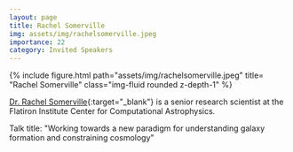 ```yaml
---
layout: page
title: Rachel Somerville
img: assets/img/rachelsomerville.jpeg
importance: 22
category: Invited Speakers
---
```


<div class="row">
    <div class="col-sm mt-3 mt-md-0">
        {% include figure.html path="assets/img/rachelsomerville.jpeg" title= "Rachel Somerville" class="img-fluid rounded z-depth-1" %}
    </div>
</div>

[Dr. Rachel Somerville](https://en.wikipedia.org/wiki/Rachel_Somerville){:target="_blank"} is a senior research scientist at the Flatiron Institute Center for Computational Astrophysics. <!--- and is the George A. and Margaret M. Downsbrough Chair in Astrophysics at Rutgers University. --->

Talk title: "Working towards a new paradigm for understanding galaxy formation and constraining cosmology"